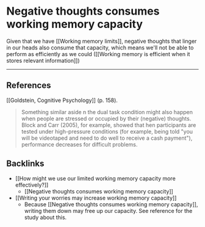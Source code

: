 # Negative thoughts consumes working memory capacity
Given that we have [[Working memory limits]], negative thoughts that linger in our heads also consume that capacity, which means we'll not be able to perform as efficiently as we could ([[Working memory is efficient when it stores relevant information]])

---
## References
[[Goldstein, Cognitive Psychology]] (p. 158).
>  Something similar aside n the dual task condition might also happen when people are stressed or occupied by their (negative) thoughts. Block and Carr (2005), for example, showed that hen participants are tested under high-pressure conditions (for example, being told "you will be videotaped and need to do well to receive a cash payment"), performance decreases for difficult problems.

## Backlinks
* [[How might we use our limited working memory capacity more effectively?]]
	* [[Negative thoughts consumes working memory capacity]]
* [[Writing your worries may increase working memory capacity]]
	* Because [[Negative thoughts consumes working memory capacity]], writing them down may free up our capacity. See reference for the study about this.

<!-- #evergreen -->

<!-- {BearID:215A0B95-5B9E-4F2C-B1A0-70518382433D} -->
